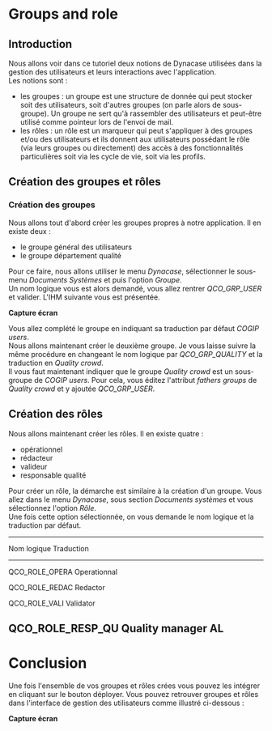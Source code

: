 # Groups and role

## Introduction

Nous allons voir dans ce tutoriel deux notions de Dynacase utilisées
dans la gestion des utilisateurs et leurs interactions avec
l'application.\
Les notions sont :

-   les groupes : un groupe est une structure de donnée qui peut stocker
    soit des utilisateurs, soit d'autres groupes (on parle alors de
    sous-groupe). Un groupe ne sert qu'à rassembler des utilisateurs et
    peut-être utilisé comme pointeur lors de l'envoi de mail.
-   les rôles : un rôle est un marqueur qui peut s'appliquer à des
    groupes et/ou des utilisateurs et ils donnent aux utilisateurs
    possédant le rôle (via leurs groupes ou directement) des accès à des
    fonctionnalités particulières soit via les cycle de vie, soit via
    les profils.

## Création des groupes et rôles

### Création des groupes

Nous allons tout d'abord créer les groupes propres à notre application.
Il en existe deux :

-   le groupe général des utilisateurs
-   le groupe département qualité

Pour ce faire, nous allons utiliser le menu *Dynacase*, sélectionner le
sous-menu *Documents Systèmes* et puis l'option *Groupe*.\
Un nom logique vous est alors demandé, vous allez rentrer
*QCO\_GRP\_USER* et valider. L'IHM suivante vous est présentée.

**Capture écran**

Vous allez complété le groupe en indiquant sa traduction par défaut
*COGIP users*.\
Nous allons maintenant créer le deuxième groupe. Je vous laisse suivre
la même procédure en changeant le nom logique par *QCO\_GRP\_QUALITY* et
la traduction en *Quality crowd*.\
Il vous faut maintenant indiquer que le groupe *Quality crowd* est un
sous-groupe de *COGIP users*. Pour cela, vous éditez l'attribut *fathers
groups* de *Quality crowd* et y ajoutée *QCO\_GRP\_USER*.

## Création des rôles

Nous allons maintenant créer les rôles. Il en existe quatre :

-   opérationnel
-   rédacteur
-   valideur
-   responsable qualité

Pour créer un rôle, la démarche est similaire à la création d'un groupe.
Vous allez dans le menu *Dynacase*, sous section *Documents systèmes* et
vous sélectionnez l'option *Rôle*.\
Une fois cette option sélectionnée, on vous demande le nom logique et la
traduction par défaut.

  ------------------------------------------------------------------------
  Nom logique         Traduction
  ------------------- ----------------------------------------------------
  QCO\_ROLE\_OPERA    Operationnal

  QCO\_ROLE\_REDAC    Redactor

  QCO\_ROLE\_VALI     Validator

  QCO\_ROLE\_RESP\_QU Quality manager
  AL                  
  ------------------------------------------------------------------------

# Conclusion

Une fois l'ensemble de vos groupes et rôles crées vous pouvez les
intégrer en cliquant sur le bouton déployer. Vous pouvez retrouver
groupes et rôles dans l'interface de gestion des utilisateurs comme
illustré ci-dessous :

**Capture écran**
